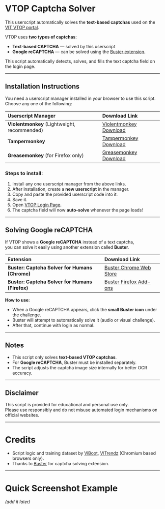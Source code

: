 # VTOP Captcha Solver

This userscript automatically solves the **text-based captchas** used on the [VIT VTOP portal](https://vtop.vit.ac.in/vtop/).

VTOP uses **two types of captchas**:
- **Text-based CAPTCHA** — solved by this userscript
- **Google reCAPTCHA** — can be solved using the [Buster extension](#solving-google-captcha).

This script automatically detects, solves, and fills the text captcha field on the login page.

---

## Installation Instructions

You need a userscript manager installed in your browser to use this script.  
Choose any one of the following:

| Userscript Manager | Download Link |
|:-------------------|:--------------|
| **Violentmonkey** (Lightweight, recommended) | [Violentmonkey Download](https://violentmonkey.github.io/get-it/) |
| **Tampermonkey** | [Tampermonkey Download](https://www.tampermonkey.net/index.php) |
| **Greasemonkey** (for Firefox only) | [Greasemonkey Download](https://addons.mozilla.org/en-US/firefox/addon/greasemonkey/) |

### Steps to install:

1. Install any one userscript manager from the above links.
2. After installation, create a **new userscript** in the manager.
3. Copy and paste the provided userscript code into it.
4. Save it.
5. Open [VTOP Login Page](https://vtop.vit.ac.in/vtop/).
6. The captcha field will now **auto-solve** whenever the page loads!

---

## Solving Google reCAPTCHA

If VTOP shows a **Google reCAPTCHA** instead of a text captcha,  
you can solve it easily using another extension called **Buster**.

| Extension | Download Link |
|:----------|:--------------|
| **Buster: Captcha Solver for Humans (Chrome)** | [Buster Chrome Web Store](https://chromewebstore.google.com/detail/buster-captcha-solver-for/mpbjkejclgfgadiemmefgebjfooflfhl?hl=en) |
| **Buster: Captcha Solver for Humans (Firefox)** | [Buster Firefox Add-ons](https://addons.mozilla.org/en-US/firefox/addon/buster-captcha-solver/) |

**How to use:**
- When a Google reCAPTCHA appears, click the **small Buster icon** under the challenge.
- Buster will attempt to automatically solve it (audio or visual challenge).
- After that, continue with login as normal.

---

## Notes

- This script only solves **text-based VTOP captchas**.
- For **Google reCAPTCHA**, Buster must be installed separately.
- The script adjusts the captcha image size internally for better OCR accuracy.

---

## Disclaimer
This script is provided for educational and personal use only.  
Please use responsibly and do not misuse automated login mechanisms on official websites.

---

# Credits
- Script logic and training dataset by [ViBoot](https://chromewebstore.google.com/detail/viboot/mhbflefepokengbccinkmfhokjkphbol?hl=en), [VITrendz](https://www.vitrendz.com/) (Chromium based browsers only).
- Thanks to [Buster](https://github.com/dessant/buster) for captcha solving extension.

---

# Quick Screenshot Example
*(add it later)*

